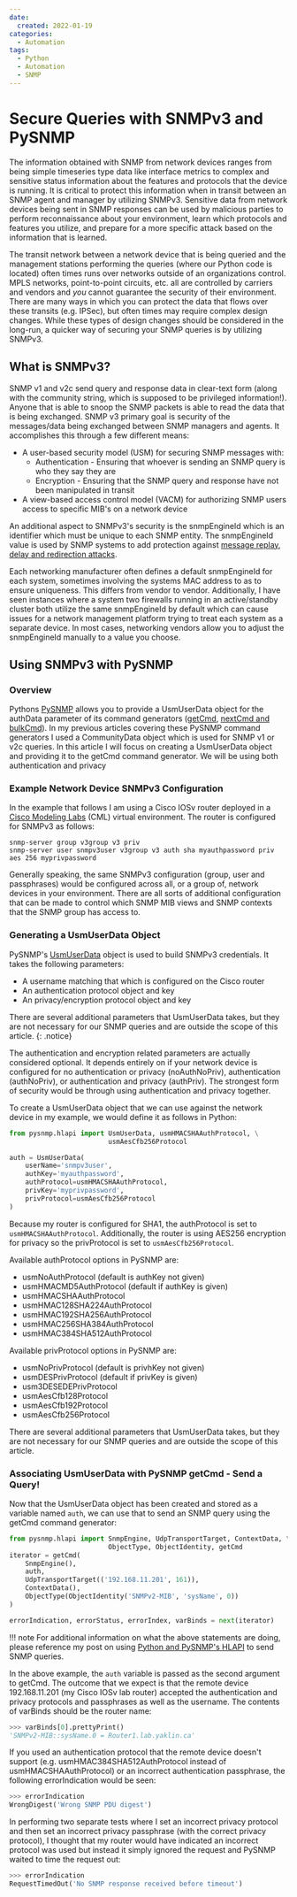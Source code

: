 ```yaml
---
date:
  created: 2022-01-19
categories:
  - Automation
tags:
  - Python
  - Automation
  - SNMP
---
```


# Secure Queries with SNMPv3 and PySNMP

The information obtained with SNMP from network devices ranges from being simple timeseries type data like interface metrics to complex and sensitive status information about the features and protocols that the device is running. It is critical to protect this information when in transit between an SNMP agent and manager by utilizing SNMPv3. Sensitive data from network devices being sent in SNMP responses can be used by malicious parties to perform reconnaissance about your environment, learn which protocols and features you utilize, and prepare for a more specific attack based on the information that is learned.

<!-- more -->

The transit network between a network device that is being queried and the management stations performing the queries (where our Python code is located) often times runs over networks outside of an organizations control. MPLS networks, point-to-point circuits, etc. all are controlled by carriers and vendors and _you_ cannot guarantee the security of their environment. There are many ways in which you can protect the data that flows over these transits (e.g. IPSec), but often times may require complex design changes. While these types of design changes should be considered in the long-run, a quicker way of securing your SNMP queries is by utilizing SNMPv3.

## What is SNMPv3?

SNMP v1 and v2c send query and response data in clear-text form (along with the community string, which is supposed to be privileged information!). Anyone that is able to snoop the SNMP packets is able to read the data that is being exchanged. SNMP v3 primary goal is security of the messages/data being exchanged between SNMP managers and agents. It accomplishes this through a few different means:

- A user-based security model (USM) for securing SNMP messages with:
  - Authentication - Ensuring that whoever is sending an SNMP query is who they say they are
  - Encryption - Ensuring that the SNMP query and response have not been manipulated in transit
- A view-based access control model (VACM) for authorizing SNMP users access to specific MIB's on a network device

An additional aspect to SNMPv3's security is the snmpEngineId which is an identifier which must be unique to each SNMP entity. The snmpEngineId value is used by SNMP systems to add protection against [message replay, delay and redirection attacks](https://datatracker.ietf.org/doc/html/rfc3414#section-1.5).

Each networking manufacturer often defines a default snmpEngineId for each system, sometimes involving the systems MAC address to as to ensure uniqueness. This differs from vendor to vendor. Additionally, I have seen instances where a system two firewalls running in an active/standby cluster both utilize the same snmpEngineId by default which can cause issues for a network management platform trying to treat each system as a separate device. In most cases, networking vendors allow you to adjust the snmpEngineId manually to a value you choose.

## Using SNMPv3 with PySNMP

### Overview

Pythons [PySNMP](https://pysnmp.readthedocs.io/en/latest/) allows you to provide a UsmUserData object for the authData parameter of its command generators ([getCmd](2022-01-11-pysnmp-hlapi-overview.md), [nextCmd and bulkCmd](2022-01-16-bulk-data-gathering-with-pysnmp.md)). In my previous articles covering these PySNMP command generators I used a CommunityData object which is used for SNMP v1 or v2c queries. In this article I will focus on creating a UsmUserData object and providing it to the getCmd command generator. We will be using both authentication and privacy

### Example Network Device SNMPv3 Configuration

In the example that follows I am using a Cisco IOSv router deployed in a [Cisco Modeling Labs](https://developer.cisco.com/docs/modeling-labs/) (CML) virtual environment. The router is configured for SNMPv3 as follows:

```
snmp-server group v3group v3 priv
snmp-server user snmpv3user v3group v3 auth sha myauthpassword priv aes 256 myprivpassword
```

Generally speaking, the same SNMPv3 configuration (group, user and passphrases) would be configured across all, or a group of, network devices in your environment. There are all sorts of additional configuration that can be made to control which SNMP MIB views and SNMP contexts that the SNMP group has access to.

### Generating a UsmUserData Object

PySNMP's [UsmUserData](https://pysnmp.readthedocs.io/en/latest/docs/api-reference.html#user-based) object is used to build SNMPv3 credentials. It takes the following parameters:

- A username matching that which is configured on the Cisco router
- An authentication protocol object and key
- An privacy/encryption protocol object and key

There are several additional parameters that UsmUserData takes, but they are not necessary for our SNMP queries and are outside the scope of this article.
{: .notice}

The authentication and encryption related parameters are actually considered optional. It depends entirely on if your network device is configured for no authentication or privacy (noAuthNoPriv), authentication (authNoPriv), or authentication and privacy (authPriv). The strongest form of security would be through using authentication and privacy together.

To create a UsmUserData object that we can use against the network device in my example, we would define it as follows in Python:

```python
from pysnmp.hlapi import UsmUserData, usmHMACSHAAuthProtocol, \
                         usmAesCfb256Protocol

auth = UsmUserData(
    userName='snmpv3user',
    authKey='myauthpassword',
    authProtocol=usmHMACSHAAuthProtocol,
    privKey='myprivpassword',
    privProtocol=usmAesCfb256Protocol
)
```

Because my router is configured for SHA1, the authProtocol is set to `usmHMACSHAAuthProtocol`. Additionally, the router is using AES256 encryption for privacy so the privProtocol is set to `usmAesCfb256Protocol`.

Available authProtocol options in PySNMP are:

- usmNoAuthProtocol (default is authKey not given)
- usmHMACMD5AuthProtocol (default if authKey is given)
- usmHMACSHAAuthProtocol
- usmHMAC128SHA224AuthProtocol
- usmHMAC192SHA256AuthProtocol
- usmHMAC256SHA384AuthProtocol
- usmHMAC384SHA512AuthProtocol

Available privProtocol options in PySNMP are:

- usmNoPrivProtocol (default is privhKey not given)
- usmDESPrivProtocol (default if privKey is given)
- usm3DESEDEPrivProtocol
- usmAesCfb128Protocol
- usmAesCfb192Protocol
- usmAesCfb256Protocol

There are several additional parameters that UsmUserData takes, but they are not necessary for our SNMP queries and are outside the scope of this article.

### Associating UsmUserData with PySNMP getCmd - Send a Query!

Now that the UsmUserData object has been created and stored as a variable named `auth`, we can use that to send an SNMP query using the getCmd command generator:

```python
from pysnmp.hlapi import SnmpEngine, UdpTransportTarget, ContextData, \
                         ObjectType, ObjectIdentity, getCmd
iterator = getCmd(
    SnmpEngine(),
    auth,
    UdpTransportTarget(('192.168.11.201', 161)),
    ContextData(),
    ObjectType(ObjectIdentity('SNMPv2-MIB', 'sysName', 0))
)

errorIndication, errorStatus, errorIndex, varBinds = next(iterator)
```

!!! note
    For additional information on what the above statements are doing, please reference my post on using [Python and PySNMP's HLAPI](2022-01-11-pysnmp-hlapi-overview.md) to send SNMP queries.

In the above example, the `auth` variable is passed as the second argument to getCmd. The outcome that we expect is that the remote device 192.168.11.201 (my Cisco IOSv lab router) accepted the authentication and privacy protocols and passphrases as well as the username. The contents of varBinds should be the router name:

```python
>>> varBinds[0].prettyPrint()
'SNMPv2-MIB::sysName.0 = Router1.lab.yaklin.ca'
```

If you used an authentication protocol that the remote device doesn't support (e.g. usmHMAC384SHA512AuthProtocol instead of usmHMACSHAAuthProtocol) or an incorrect authentication passphrase, the following errorIndication would be seen:

```python
>>> errorIndication
WrongDigest('Wrong SNMP PDU digest')
```

In performing two separate tests where I set an incorrect privacy protocol and then set an incorrect privacy passphrase (with the correct privacy protocol), I thought that my router would have indicated an incorrect protocol was used but instead it simply ignored the request and PySNMP waited to time the request out:

```python
>>> errorIndication
RequestTimedOut('No SNMP response received before timeout')
```
